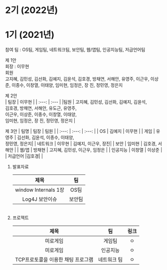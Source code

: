 # 2기 (2022년)

# 1기 (2021년)
참여 팀 : OS팀, 게임팀, 네트워크팀, 보안팀, 웹/앱팀, 인공지능팀, 저급언어팀   

제 1안    
회장 : 이무현   
회원   
고지혜, 김민성, 김선화, 김예지, 김윤석, 김호경, 방채연, 서해안, 유영주, 이근우, 이상준, 이종수, 이창열, 이태양, 임미현, 임정은, 장  진, 정민영, 정은지   

제 2안
</br>
| 팀장 | 이무현 |
| :---: | :--- |
|팀원 | 고지혜, 김민성, 김선화, 김예지, 김윤석,</br> 김호경, 방채연, 서해안, 유도근, 유영주,</br> 이근우, 이상준, 이종수, 이창열, 이태양,</br> 임미현, 임정은, 장  진, 정민영, 정은지 |

제 3안
| 팀명 | 팀장 | 팀원 |
| :---: | :---: | :---: |
| OS | 김예지 | 이무현 |
| 게임 | 유영주 | 김선화, 김윤석, 이종수, 이태양,<br/> 정민영, 정은지| 
| 네트워크 | 이무현 | 김예지, 이근우, 장진|
| 보안 | 임미현 | 김호경, 서해안 |
| 웹/앱 | 방채현 | 고지혜, 김민성, 이근우, 임정은 |
| 인공지능 | 이창열 | 이상준 |
| 저급언어 |김호경| |



<ol>
<li>발표자료</li>

| 제목 | 팀 |
| :---: | :---: |
|window Internals 1장|OS팀|
|Log4J 보안이슈|보안팀|

<br/>

<li>프로젝트</li>

| 제목 | 팀 | 링크|
| :---: | :---: | :---: |
|미로게임|게임팀|ㅇ|
|미로게임|인공지능|ㅇ|
|TCP프로토콜을 이용한 채팅 프로그램|네트워크 팀|ㅇ|
</ol>
